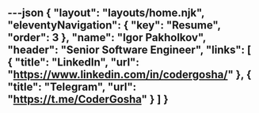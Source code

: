 ---json
{
  "layout": "layouts/home.njk",
  "eleventyNavigation": {
    "key": "Resume",
    "order": 3
  },
  "name": "Igor Pakholkov",
  "header": "Senior Software Engineer",
  "links": [
    {
    "title": "LinkedIn",
    "url": "https://www.linkedin.com/in/codergosha/"
    },
    {
    "title": "Telegram",
    "url": "https://t.me/CoderGosha"
    }
  ]
}
---


